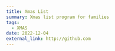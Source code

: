 ```yaml
---
title: Xmas List
summary: Xmas list program for families
tags:
  - XMAS
date: 2022-12-04
external_link: http://github.com
---
```

